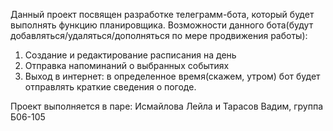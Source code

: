 Данный проект посвящен разработке телеграмм-бота, который будет выполнять функцию планировщика. Возможности данного бота(будут добавляться/удаляться/дополняться по мере продвижения работы):
1. Создание и редактирование расписания на день
2. Отправка напоминаний о выбранных событиях
3. Выход в интернет: в определенное время(скажем, утром) бот будет отправлять краткие сведения о погоде.

Проект выполняется в паре: Исмайлова Лейла и Тарасов Вадим, группа Б06-105
